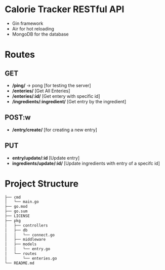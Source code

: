# Calorie Tracker RESTful API

- Gin framework
- Air for hot reloading
- MongoDB for the database

# Routes

## GET

- **/ping/** -> pong [for testing the server]
- **/enteries/** [Get All Enteries]
- **/enteries/:id/** [Get entery with specific id]
- **/ingredients/:ingredient/** [Get entry by the ingredient]

## POST:w

- **/entry/create/** [for creating a new entry]

## PUT

- **entry/update/:id** [Update entry]
- **ingredients/update/:id/** [Update ingredients with entry of a specifc id]

# Project Structure

```bash
├── cmd
│   └── main.go
├── go.mod
├── go.sum
├── LICENSE
├── pkg
│   ├── controllers
│   ├── db
│   │   └── connect.go
│   ├── middleware
│   ├── models
│   │   └── entry.go
│   └── routes
│       └── enteries.go
└── README.md
```
